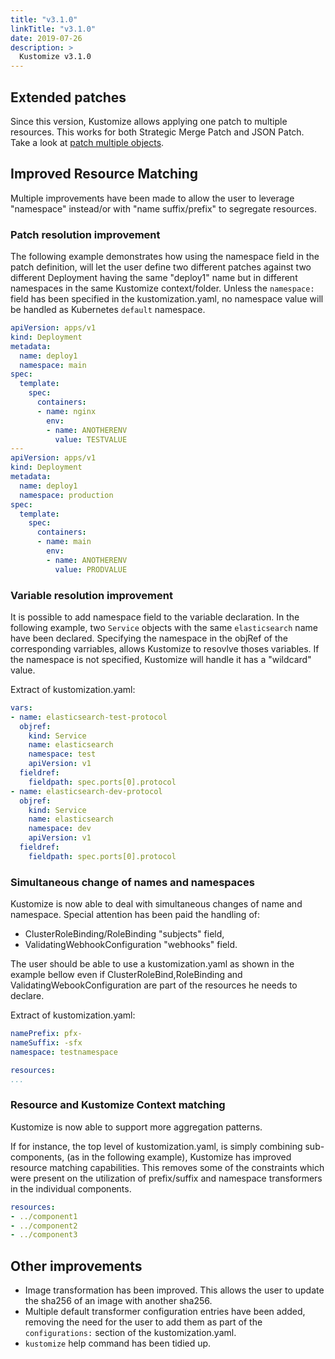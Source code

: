 ```yaml
---
title: "v3.1.0"
linkTitle: "v3.1.0"
date: 2019-07-26
description: >
  Kustomize v3.1.0
---
```


## Extended patches

Since this version, Kustomize allows applying one patch to multiple resources. This works for both Strategic Merge Patch and JSON Patch. Take a look at [patch multiple objects](https://github.com/kubernetes-sigs/kustomize/tree/master/examples/patchMultipleObjects.md).

## Improved Resource Matching

Multiple improvements have been made to allow the user to leverage "namespace"
instead/or with "name suffix/prefix" to segregate resources.

### Patch resolution improvement

The following example demonstrates how using the namespace field in the patch definition,
will let the user define two different patches against two different Deployment having the
same "deploy1" name but in different namespaces in the same Kustomize context/folder.
Unless the `namespace:` field has been specified in the kustomization.yaml, no namespace
value will be handled as Kubernetes `default` namespace.

```yaml
apiVersion: apps/v1
kind: Deployment
metadata:
  name: deploy1
  namespace: main
spec:
  template:
    spec:
      containers:
      - name: nginx
        env:
        - name: ANOTHERENV
          value: TESTVALUE
---
apiVersion: apps/v1
kind: Deployment
metadata:
  name: deploy1
  namespace: production
spec:
  template:
    spec:
      containers:
      - name: main
        env:
        - name: ANOTHERENV
          value: PRODVALUE
```

### Variable resolution improvement

It is possible to add namespace field to the variable declaration. In the following example,
two `Service` objects with the same `elasticsearch` name have been declared.
Specifying the namespace in the objRef of the corresponding varriables, allows Kustomize to
resovlve thoses variables.
If the namespace is not specified, Kustomize will handle it has a "wildcard" value.

Extract of kustomization.yaml:

```yaml
vars:
- name: elasticsearch-test-protocol
  objref:
    kind: Service
    name: elasticsearch
    namespace: test
    apiVersion: v1
  fieldref:
    fieldpath: spec.ports[0].protocol
- name: elasticsearch-dev-protocol
  objref:
    kind: Service
    name: elasticsearch
    namespace: dev
    apiVersion: v1
  fieldref:
    fieldpath: spec.ports[0].protocol

```

### Simultaneous change of names and namespaces

Kustomize is now able to deal with simultaneous changes of name and namespace.
Special attention has been paid the handling of:

- ClusterRoleBinding/RoleBinding "subjects" field,
- ValidatingWebhookConfiguration "webhooks" field.

The user should be able to use a kustomization.yaml as shown in the example bellow
even if ClusterRoleBind,RoleBinding and ValidatingWebookConfiguration are part of the
resources he needs to declare.

Extract of kustomization.yaml:

```yaml
namePrefix: pfx-
nameSuffix: -sfx
namespace: testnamespace

resources:
...
```

### Resource and Kustomize Context matching

Kustomize is now able to support more aggregation patterns.

If for instance, the top level of kustomization.yaml, is simply
combining sub-components, (as in the following example), Kustomize has improved
resource matching capabilities. This removes some of the constraints which were
present on the utilization of prefix/suffix and namespace transformers in the
individual components.

```yaml
resources:
- ../component1
- ../component2
- ../component3
```

## Other improvements

- Image transformation has been improved. This allows the user to update the sha256 of
  an image with another sha256.
- Multiple default transformer configuration entries have been added, removing the need for the
  user to add them as part of the `configurations:` section of the kustomization.yaml.
- `kustomize` help command has been tidied up.
